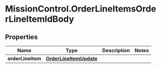 # MissionControl.OrderLineItemsOrderLineItemIdBody

## Properties
Name | Type | Description | Notes
------------ | ------------- | ------------- | -------------
**orderLineItem** | [**OrderLineItemUpdate**](OrderLineItemUpdate.md) |  | 
